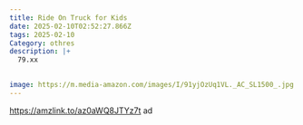 ```yaml
---
title: Ride On Truck for Kids
date: 2025-02-10T02:52:27.866Z
tags: 2025-02-10
Category: othres
description: |+
  79.xx

     
image: https://m.media-amazon.com/images/I/91yjOzUq1VL._AC_SL1500_.jpg
---
```

https://amzlink.to/az0aWQ8JTYz7t   ad
